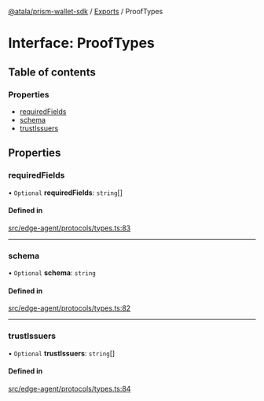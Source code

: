 [@atala/prism-wallet-sdk](../README.md) / [Exports](../modules.md) / ProofTypes

# Interface: ProofTypes

## Table of contents

### Properties

- [requiredFields](ProofTypes.md#requiredfields)
- [schema](ProofTypes.md#schema)
- [trustIssuers](ProofTypes.md#trustissuers)

## Properties

### requiredFields

• `Optional` **requiredFields**: `string`[]

#### Defined in

[src/edge-agent/protocols/types.ts:83](https://github.com/input-output-hk/atala-prism-wallet-sdk-ts/blob/47ec1c8/src/edge-agent/protocols/types.ts#L83)

___

### schema

• `Optional` **schema**: `string`

#### Defined in

[src/edge-agent/protocols/types.ts:82](https://github.com/input-output-hk/atala-prism-wallet-sdk-ts/blob/47ec1c8/src/edge-agent/protocols/types.ts#L82)

___

### trustIssuers

• `Optional` **trustIssuers**: `string`[]

#### Defined in

[src/edge-agent/protocols/types.ts:84](https://github.com/input-output-hk/atala-prism-wallet-sdk-ts/blob/47ec1c8/src/edge-agent/protocols/types.ts#L84)

